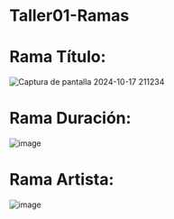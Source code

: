 # Taller01-Ramas

# Rama Título:
![Captura de pantalla 2024-10-17 211234](https://github.com/user-attachments/assets/ae19221b-fcf3-4200-9d71-8c8149f15865)


# Rama Duración:
![image](https://github.com/user-attachments/assets/6eedf5b3-2c1a-4a8c-baea-3c7d19880bcb)

# Rama Artista:
![image](https://i.ibb.co/v1wKjHT/swappy-20241017-143556.png)

